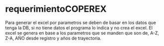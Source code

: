 # requerimientoCOPEREX
Para generar el excel por parametros se deben de basar en los datos que tenga la DB,
si no tiene datos el programa lo indica y no crea el excel.
El excel se genera en base a los parametros que se manden que son de, A-Z, Z-A, AÑO desde registro
y años de trayectoria.

